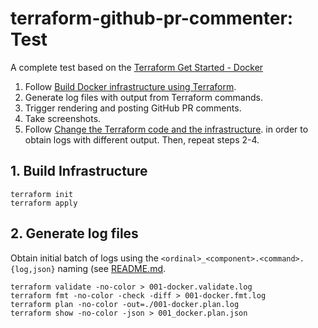 # terraform-github-pr-commenter: Test

A complete test based on the [Terraform Get Started - Docker](https://developer.hashicorp.com/terraform/tutorials/docker-get-started)

1. Follow [Build Docker infrastructure using Terraform](https://developer.hashicorp.com/terraform/tutorials/docker-get-started/docker-build).
2. Generate log files with output from Terraform commands.
3. Trigger rendering and posting GitHub PR comments.
4. Take screenshots.
5. Follow [Change the Terraform code and the infrastructure](https://developer.hashicorp.com/terraform/tutorials/docker-get-started/docker-build).
   in order to obtain logs with different output.
   Then, repeat steps 2-4.

## 1. Build Infrastructure

```
terraform init
terraform apply
```

## 2. Generate log files

Obtain initial batch of logs using the `<ordinal>_<component>.<command>.{log,json}`
naming (see [README.md](../../README.md).

```
terraform validate -no-color > 001-docker.validate.log
terraform fmt -no-color -check -diff > 001-docker.fmt.log
terraform plan -no-color -out=./001-docker.plan.log
terraform show -no-color -json > 001_docker.plan.json
```
